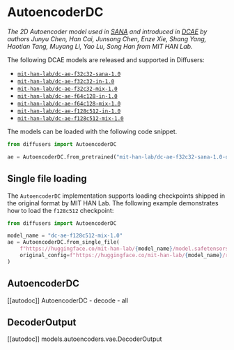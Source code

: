 <!-- Copyright 2024 The HuggingFace Team. All rights reserved.

Licensed under the Apache License, Version 2.0 (the "License"); you may not use this file except in compliance with
the License. You may obtain a copy of the License at

http://www.apache.org/licenses/LICENSE-2.0

Unless required by applicable law or agreed to in writing, software distributed under the License is distributed on
an "AS IS" BASIS, WITHOUT WARRANTIES OR CONDITIONS OF ANY KIND, either express or implied. See the License for the
specific language governing permissions and limitations under the License. -->

# AutoencoderDC

*The 2D Autoencoder model used in [SANA](https://arxiv.org/papers/2410.10629) and introduced in [DCAE](https://huggingface.co/papers/2410.10733) by authors Junyu Chen, Han Cai, Junsong Chen, Enze Xie, Shang Yang, Haotian Tang, Muyang Li, Yao Lu, Song Han from MIT HAN Lab.*

The following DCAE models are released and supported in Diffusers:
- [`mit-han-lab/dc-ae-f32c32-sana-1.0`](https://huggingface.co/mit-han-lab/dc-ae-f32c32-sana-1.0)
- [`mit-han-lab/dc-ae-f32c32-in-1.0`](https://huggingface.co/mit-han-lab/dc-ae-f32c32-in-1.0)
- [`mit-han-lab/dc-ae-f32c32-mix-1.0`](https://huggingface.co/mit-han-lab/dc-ae-f32c32-mix-1.0)
- [`mit-han-lab/dc-ae-f64c128-in-1.0`](https://huggingface.co/mit-han-lab/dc-ae-f64c128-in-1.0)
- [`mit-han-lab/dc-ae-f64c128-mix-1.0`](https://huggingface.co/mit-han-lab/dc-ae-f64c128-mix-1.0)
- [`mit-han-lab/dc-ae-f128c512-in-1.0`](https://huggingface.co/mit-han-lab/dc-ae-f128c512-in-1.0)
- [`mit-han-lab/dc-ae-f128c512-mix-1.0`](https://huggingface.co/mit-han-lab/dc-ae-f128c512-mix-1.0)

The models can be loaded with the following code snippet.

```python
from diffusers import AutoencoderDC

ae = AutoencoderDC.from_pretrained("mit-han-lab/dc-ae-f32c32-sana-1.0-diffusers", torch_dtype=torch.float32).to("cuda")
```

## Single file loading

The `AutoencoderDC` implementation supports loading checkpoints shipped in the original format by MIT HAN Lab. The following example demonstrates how to load the `f128c512` checkpoint:

```python
from diffusers import AutoencoderDC

model_name = "dc-ae-f128c512-mix-1.0"
ae = AutoencoderDC.from_single_file(
    f"https://huggingface.co/mit-han-lab/{model_name}/model.safetensors",
    original_config=f"https://huggingface.co/mit-han-lab/{model_name}/resolve/main/config.json"
)
```

## AutoencoderDC

[[autodoc]] AutoencoderDC
    - decode
    - all

## DecoderOutput

[[autodoc]] models.autoencoders.vae.DecoderOutput

